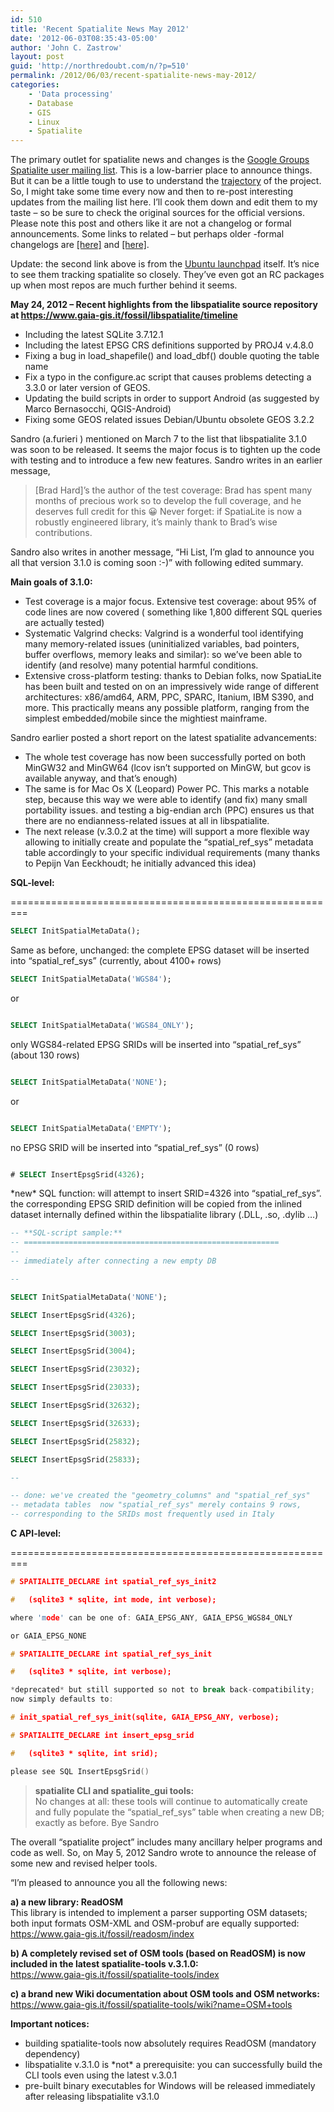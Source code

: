 ```yaml
---
id: 510
title: 'Recent Spatialite News May 2012'
date: '2012-06-03T08:35:43-05:00'
author: 'John C. Zastrow'
layout: post
guid: 'http://northredoubt.com/n/?p=510'
permalink: /2012/06/03/recent-spatialite-news-may-2012/
categories:
    - 'Data processing'
    - Database
    - GIS
    - Linux
    - Spatialite
---
```


The primary outlet for spatialite news and changes is the [Google Groups Spatialite user mailing list](https://groups.google.com/group/spatialite-users). This is a low-barrier place to announce things. But it can be a little tough to use to understand the [trajectory](https://www.gaia-gis.it/fossil/libspatialite/timeline) of the project. So, I might take some time every now and then to re-post interesting updates from the mailing list here. I’ll cook them down and edit them to my taste – so be sure to check the original sources for the official versions. Please note this post and others like it are not a changelog or formal announcements. Some links to related – but perhaps older -formal changelogs are [\[here\]](http://www.gaia-gis.it/spatialite-3.0.0-BETA/changelog.html) and [\[here\]](https://launchpad.net/ubuntu/+source/spatialite/+changelog).

Update: the second link above is from the [Ubuntu launchpad](https://launchpad.net/ubuntu/+source/spatialite) itself. It’s nice to see them tracking spatialite so closely. They’ve even got an RC packages up when most repos are much further behind it seems.

**May 24, 2012 – Recent highlights from the libspatialite source repository at <https://www.gaia-gis.it/fossil/libspatialite/timeline>**

- Including the latest SQLite 3.7.12.1
- Including the latest EPSG CRS definitions supported by PROJ4 v.4.8.0
- Fixing a bug in load\_shapefile() and load\_dbf() double quoting the table name
- Fix a typo in the configure.ac script that causes problems detecting a 3.3.0 or later version of GEOS.
- Updating the build scripts in order to support Android (as suggested by Marco Bernasocchi, QGIS-Android)
- Fixing some GEOS related issues Debian/Ubuntu obsolete GEOS 3.2.2

Sandro (a.furieri ) mentioned on March 7 to the list that libspatialite 3.1.0 was soon to be released. It seems the major focus is to tighten up the code with testing and to introduce a few new features. Sandro writes in an earlier message,

> \[Brad Hard\]’s the author of the test coverage: Brad has spent many months of precious work so to develop the full coverage, and he deserves full credit for this 😀 Never forget: if SpatiaLite is now a robustly engineered library, it’s mainly thank to Brad’s wise contributions.

Sandro also writes in another message, “Hi List, I’m glad to announce you all that version 3.1.0 is coming soon :-)” with following edited summary.

**Main goals of 3.1.0:**

- Test coverage is a major focus. Extensive test coverage: about 95% of code lines are now covered ( something like 1,800 different SQL queries are actually tested)
- Systematic Valgrind checks: Valgrind is a wonderful tool identifying many memory-related issues (uninitialized variables, bad pointers, buffer overflows, memory leaks and similar): so we’ve been able to identify (and resolve) many potential harmful conditions.
- Extensive cross-platform testing: thanks to Debian folks, now SpatiaLite has been built and tested on on an impressively wide range of different architectures: x86/amd64, ARM, PPC, SPARC, Itanium, IBM S390, and more. This practically means any possible platform, ranging from the simplest embedded/mobile since the mightiest mainframe.

Sandro earlier posted a short report on the latest spatialite advancements:

- The whole test coverage has now been successfully ported on both MinGW32 and MinGW64 (lcov isn’t supported on MinGW, but gcov is available anyway, and that’s enough)
- The same is for Mac Os X (Leopard) Power PC. This marks a notable step, because this way we were able to identify (and fix) many small portability issues. and testing a big-endian arch (PPC) ensures us that there are no endianness-related issues at all in libspatialite.
- The next release (v.3.0.2 at the time) will support a more flexible way allowing to initially create and populate the “spatial\_ref\_sys” metadata table accordingly to your specific individual requirements (many thanks to Pepijn Van Eeckhoudt; he initially advanced this idea)

**SQL-level:**

=========================================================


```sql 
SELECT InitSpatialMetaData();
```

Same as before, unchanged: the complete EPSG dataset will be inserted into “spatial\_ref\_sys” (currently, about 4100+ rows)


```sql
SELECT InitSpatialMetaData('WGS84');
```

or

```sql

SELECT InitSpatialMetaData('WGS84_ONLY'); 
```

only WGS84-related EPSG SRIDs will be inserted into “spatial\_ref\_sys” (about 130 rows)


```sql

SELECT InitSpatialMetaData('NONE'); 
```

or


```sql

SELECT InitSpatialMetaData('EMPTY'); 
```

no EPSG SRID will be inserted into “spatial\_ref\_sys” (0 rows)


```sql

# SELECT InsertEpsgSrid(4326);

```

\*new\* SQL function: will attempt to insert SRID=4326 into “spatial\_ref\_sys”. the corresponding EPSG SRID definition will be copied from the inlined dataset internally defined within the libspatialite library (.DLL, .so, .dylib …)
```sql
-- **SQL-script sample:**
-- =========================================================
--
-- immediately after connecting a new empty DB

--

SELECT InitSpatialMetaData('NONE');

SELECT InsertEpsgSrid(4326);

SELECT InsertEpsgSrid(3003);

SELECT InsertEpsgSrid(3004);

SELECT InsertEpsgSrid(23032);

SELECT InsertEpsgSrid(23033);

SELECT InsertEpsgSrid(32632);

SELECT InsertEpsgSrid(32633);

SELECT InsertEpsgSrid(25832);

SELECT InsertEpsgSrid(25833);

--

-- done: we've created the "geometry_columns" and "spatial_ref_sys"
-- metadata tables  now "spatial_ref_sys" merely contains 9 rows,
-- corresponding to the SRIDs most frequently used in Italy

```

**C API-level:**

=========================================================

```c
# SPATIALITE_DECLARE int spatial_ref_sys_init2

#   (sqlite3 * sqlite, int mode, int verbose);

where 'mode' can be one of: GAIA_EPSG_ANY, GAIA_EPSG_WGS84_ONLY

or GAIA_EPSG_NONE

# SPATIALITE_DECLARE int spatial_ref_sys_init

#   (sqlite3 * sqlite, int verbose);

*deprecated* but still supported so not to break back-compatibility;
now simply defaults to:

# init_spatial_ref_sys_init(sqlite, GAIA_EPSG_ANY, verbose);

# SPATIALITE_DECLARE int insert_epsg_srid

#   (sqlite3 * sqlite, int srid);

please see SQL InsertEpsgSrid()
```

> **spatialite CLI and spatialite\_gui tools:**  
> No changes at all: these tools will continue to automatically create and fully populate the “spatial\_ref\_sys” table when creating a new DB; exactly as before. Bye Sandro

The overall “spatialite project” includes many ancillary helper programs and code as well. So, on May 5, 2012 Sandro wrote to announce the release of some new and revised helper tools.

“I’m pleased to announce you all the following news:

**a) a new library: ReadOSM**  
This library is intended to implement a parser supporting OSM datasets; both input formats OSM-XML and OSM-probuf are equally supported:  
[https://www.gaia-gis.it/<wbr>fossil/readosm/index</wbr>](https://www.gaia-gis.it/fossil/readosm/index)

**b) A completely revised set of OSM tools (based on ReadOSM) is now included in the latest spatialite-tools v.3.1.0:**  
[https://www.gaia-gis.it/<wbr>fossil/spatialite-tools/index</wbr>](https://www.gaia-gis.it/fossil/spatialite-tools/index)

**c) a brand new Wiki documentation about OSM tools and OSM networks:**  
[https://www.gaia-gis.it/<wbr>fossil/spatialite-tools/wiki?<wbr>name=OSM+tools</wbr></wbr>](https://www.gaia-gis.it/fossil/spatialite-tools/wiki?name=OSM+tools)

**Important notices:**

- building spatialite-tools now absolutely requires ReadOSM (mandatory dependency)
- libspatialite v.3.1.0 is \*not\* a prerequisite: you can successfully build the CLI tools even using the latest v.3.0.1
- pre-built binary executables for Windows will be released immediately after releasing libspatialite v3.1.0